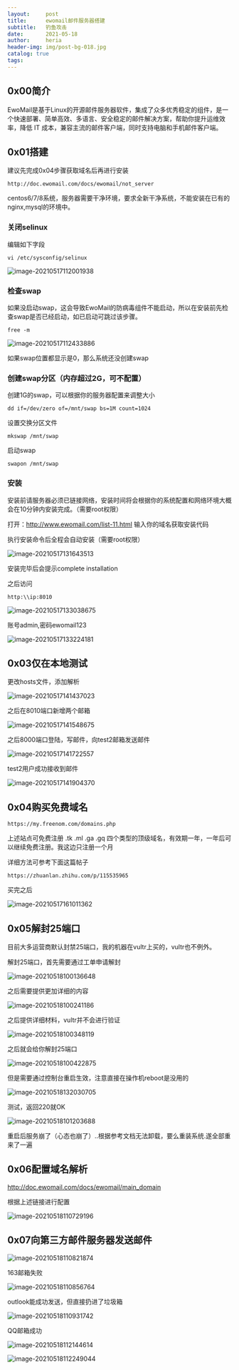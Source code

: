 ```yaml
---
layout:     post
title:      ewomail邮件服务器搭建
subtitle:   钓鱼攻击
date:       2021-05-18
author:     heria
header-img: img/post-bg-018.jpg
catalog: true
tags:
---
```


## 0x00简介

EwoMail是基于Linux的开源邮件服务器软件，集成了众多优秀稳定的组件，是一个快速部署、简单高效、多语言、安全稳定的邮件解决方案，帮助你提升运维效率，降低 IT 成本，兼容主流的邮件客户端，同时支持电脑和手机邮件客户端。

## 0x01搭建

建议先完成0x04步骤获取域名后再进行安装

```
http://doc.ewomail.com/docs/ewomail/not_server
```

centos6/7/8系统，服务器需要干净环境，要求全新干净系统，不能安装在已有的nginx,mysql的环境中。

### 关闭selinux

编辑如下字段

```
vi /etc/sysconfig/selinux
```

![image-20210517112001938](https://raw.githubusercontent.com/heriachen/cloudimg/main/img3/image-20210517112001938.png)

### 检查swap

如果没启动swap，这会导致EwoMail的防病毒组件不能启动，所以在安装前先检查swap是否已经启动，如已启动可跳过该步骤。

```
free -m
```

![image-20210517112433886](https://raw.githubusercontent.com/heriachen/cloudimg/main/img3/image-20210517112433886.png)

如果swap位置都显示是0，那么系统还没创建swap

### 创建swap分区（内存超过2G，可不配置）

创建1G的swap，可以根据你的服务器配置来调整大小

```
dd if=/dev/zero of=/mnt/swap bs=1M count=1024  
```

设置交换分区文件

```
mkswap /mnt/swap
```

启动swap

```
swapon /mnt/swap
```

### 安装

安装前请服务器必须已链接网络，安装时间将会根据你的系统配置和网络环境大概会在10分钟内安装完成。（需要root权限）

打开：http://www.ewomail.com/list-11.html 输入你的域名获取安装代码

执行安装命令后全程会自动安装（需要root权限）

![image-20210517131643513](https://raw.githubusercontent.com/heriachen/cloudimg/main/img3/image-20210517131643513.png)

安装完毕后会提示complete installation

之后访问

```
http:\\ip:8010
```

![image-20210517133038675](https://raw.githubusercontent.com/heriachen/cloudimg/main/img3/image-20210517133038675.png)

账号admin,密码ewomail123

![image-20210517133224181](https://raw.githubusercontent.com/heriachen/cloudimg/main/img3/image-20210517133224181.png)



## 0x03仅在本地测试

更改hosts文件，添加解析

![image-20210517141437023](https://raw.githubusercontent.com/heriachen/cloudimg/main/img3/image-20210517141437023.png)



之后在8010端口新增两个邮箱

![image-20210517141548675](https://raw.githubusercontent.com/heriachen/cloudimg/main/img3/image-20210517141548675.png)

之后8000端口登陆，写邮件，向test2邮箱发送邮件

![image-20210517141722557](https://raw.githubusercontent.com/heriachen/cloudimg/main/img3/image-20210517141722557.png)

test2用户成功接收到邮件

![image-20210517141904370](https://raw.githubusercontent.com/heriachen/cloudimg/main/img3/image-20210517141904370.png)

## 0x04购买免费域名

```
https://my.freenom.com/domains.php
```

上述站点可免费注册 .tk .ml .ga .gq 四个类型的顶级域名，有效期一年，一年后可以继续免费注册。我这边只注册一个月

详细方法可参考下面这篇帖子

```
https://zhuanlan.zhihu.com/p/115535965
```

买完之后

![image-20210517161011362](https://raw.githubusercontent.com/heriachen/cloudimg/main/img3/image-20210517161011362.png)



## 0x05解封25端口

目前大多运营商默认封禁25端口，我的机器在vultr上买的，vultr也不例外。

解封25端口，首先需要通过工单申请解封

![image-20210518100136648](https://raw.githubusercontent.com/heriachen/cloudimg/main/img3/image-20210518100136648.png)

之后需要提供更加详细的内容

![image-20210518100241186](https://raw.githubusercontent.com/heriachen/cloudimg/main/img3/image-20210518100241186.png)



之后提供详细材料，vultr并不会进行验证

![image-20210518100348119](https://raw.githubusercontent.com/heriachen/cloudimg/main/img3/image-20210518100348119.png)

之后就会给你解封25端口

![image-20210518100422875](https://raw.githubusercontent.com/heriachen/cloudimg/main/img3/image-20210518100422875.png)

但是需要通过控制台重启生效，注意直接在操作机reboot是没用的

![image-20210518132030705](https://raw.githubusercontent.com/heriachen/cloudimg/main/img3/image-20210518132030705.png)

测试，返回220就OK

![image-20210518101203688](https://raw.githubusercontent.com/heriachen/cloudimg/main/img3/image-20210518101203688.png)

重启后服务崩了（心态也崩了）..根据参考文档无法卸载，要么重装系统.遂全部重来了一遍







## 0x06配置域名解析

http://doc.ewomail.com/docs/ewomail/main_domain

根据上述链接进行配置

![image-20210518110729196](https://raw.githubusercontent.com/heriachen/cloudimg/main/img3/image-20210518110729196.png)

## 0x07向第三方邮件服务器发送邮件

![image-20210518110821874](https://raw.githubusercontent.com/heriachen/cloudimg/main/img3/image-20210518110821874.png)

163邮箱失败

![image-20210518110856764](https://raw.githubusercontent.com/heriachen/cloudimg/main/img3/image-20210518110856764.png)

outlook能成功发送，但直接扔进了垃圾箱

![image-20210518110931742](https://raw.githubusercontent.com/heriachen/cloudimg/main/img3/image-20210518110931742.png)

QQ邮箱成功

![image-20210518112144614](https://raw.githubusercontent.com/heriachen/cloudimg/main/img3/image-20210518112144614.png)

![image-20210518112249044](https://raw.githubusercontent.com/heriachen/cloudimg/main/img3/image-20210518112249044.png)